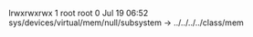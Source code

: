 lrwxrwxrwx 1 root root 0 Jul 19 06:52 sys/devices/virtual/mem/null/subsystem -> ../../../../class/mem
